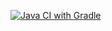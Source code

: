 [![Java CI with Gradle](https://github.com/VikaEra/TestMode/actions/workflows/gradle.yml/badge.svg)](https://github.com/VikaEra/TestMode/actions/workflows/gradle.yml)
